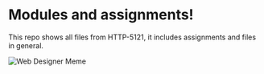 # Modules and assignments!

This repo shows all files from HTTP-5121, it includes assignments and files in general.

![Web Designer Meme](https://www.siliconrepublic.com/wp-content/uploads/2014/12/img/web-designer-meme-2.jpg)
